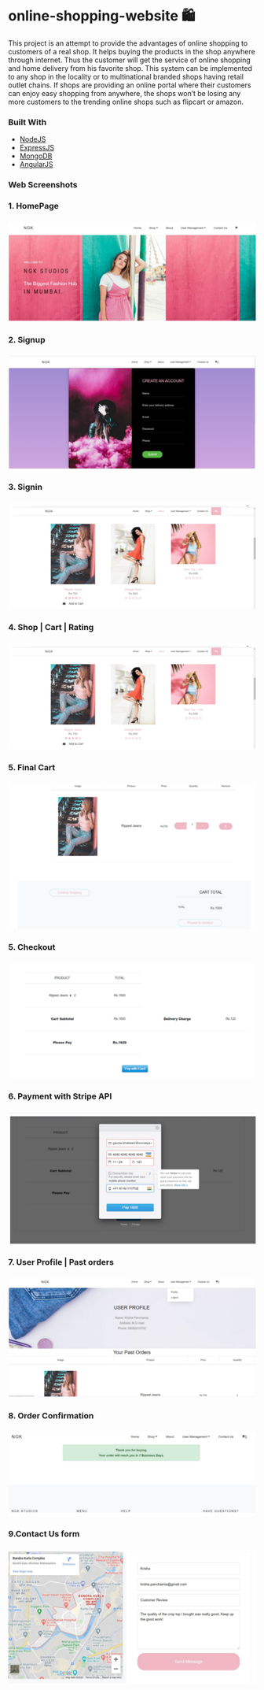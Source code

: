 # online-shopping-website 🛍️
 <p> This project is an attempt to provide the advantages of online shopping to customers of a real shop. It helps buying the products in the shop anywhere through internet. Thus the customer will get the service of online shopping and home delivery from his favorite shop. This system can be implemented to any shop in the locality or to multinational branded shops having retail outlet chains. If shops are providing an online portal where their customers can enjoy easy shopping from anywhere, the shops won’t be losing any more customers to the trending online shops such as flipcart or amazon. <p>
 
 ### Built With

* [NodeJS](https://nodejs.org/en/)
* [ExpressJS](https://expressjs.com/en/starter/generator.html)
* [MongoDB](https://docs.mongodb.com/)
* [AngularJS](https://angularjs.org/)
 
 ### Web Screenshots
<h3>1. HomePage <h3>
   
   ![home](./images/home.png)

<h3>2. Signup<h3>
   
   ![register](./images/signup.png)
   
<h3>3. Signin <h3>
   
   ![login](./images/login.png)
  
<h3>4. Shop | Cart | Rating <h3>
   
   ![cart](./images/shop.png)
 
 <h3>5. Final Cart <h3>
   
   ![check](./images/cart.png)
 
<h3>5. Checkout <h3>
   
   ![checkout](./images/payment.png)
   
<h3>6. Payment with Stripe API <h3>
   
   ![payment](./images/pay.png)

 <h3>7. User Profile | Past orders <h3>
   
   ![user](./images/profile.png)
   
<h3>8. Order Confirmation <h3>
   
   ![email](./images/confirm.png)

<h3>9.Contact Us form<h3>
   
   ![contact](./images/contact.png)
   
